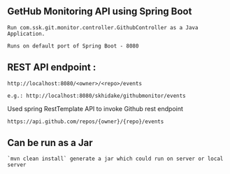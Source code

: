 ## GetHub Monitoring API using Spring Boot 

	Run com.ssk.git.monitor.controller.GithubController as a Java Application.
	
	Runs on default port of Spring Boot - 8080

## REST API endpoint : 
	http://localhost:8080/<owner>/<repo>/events
	
	e.g.: http://localhost:8080/skhidake/githubmonitor/events

Used spring RestTemplate API to invoke Github rest endpoint
	
	https://api.github.com/repos/{owner}/{repo}/events


## Can be run as a Jar 

	`mvn clean install` generate a jar which could run on server or local server

